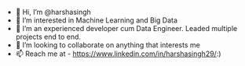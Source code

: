 - 👋 Hi, I’m @harshasingh
- 👀 I’m interested in Machine Learning and Big Data
- 🌱 I’m an experienced developer cum Data Engineer. Leaded multiple projects end to end.
- 💞️ I’m looking to collaborate on anything that interests me
- 📫 Reach me at - https://www.linkedin.com/in/harshasingh29/:)

<!---
harshasingh/harshasingh is a ✨ special ✨ repository because its `README.md` (this file) appears on your GitHub profile.
You can click the Preview link to take a look at your changes.
--->
